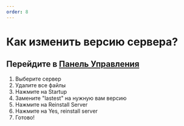 ```yaml
---
order: 8
---
```


# Как изменить версию сервера?

## Перейдите в [Панель Управления](https://game.smilenodes.xyz)

1. Выберите сервер
2. Удалите все файлы
3. Нажмите на Startup
4. Замените "lastest" на нужную вам версию
5. Нажмите на Reinstall Server
6. Нажмите на Yes, reinstall server
7. Готово!